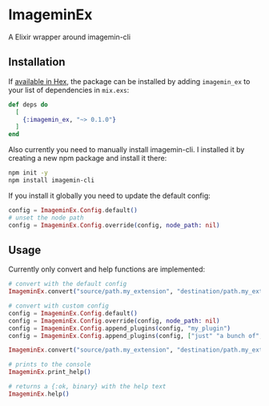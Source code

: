 # ImageminEx

A Elixir wrapper around imagemin-cli

## Installation

If [available in Hex](https://hexdocs.pm/imagemin_ex/0.1.0), the package can be installed
by adding `imagemin_ex` to your list of dependencies in `mix.exs`:

```elixir
def deps do
  [
    {:imagemin_ex, "~> 0.1.0"}
  ]
end
```

Also currently you need to manually install imagemin-cli.
I installed it by creating a new npm package and install it there:

```sh
npm init -y
npm install imagemin-cli
```

If you install it globally you need to update the default config:

```elixir
config = ImageminEx.Config.default()
# unset the node path
config = ImageminEx.Config.override(config, node_path: nil)
```

## Usage

Currently only convert and help functions are implemented:

```elixir
# convert with the default config
ImageminEx.convert("source/path.my_extension", "destination/path.my_extension")

# convert with custom config
config = ImageminEx.Config.default()
config = ImageminEx.Config.override(config, node_path: nil)
config = ImageminEx.Config.append_plugins(config, "my_plugin")
config = ImageminEx.Config.append_plugins(config, ["just" "a bunch of", "plugins"])

ImageminEx.convert("source/path.my_extension", "destination/path.my_extension", config)
```

```elixir
# prints to the console
ImageminEx.print_help()

# returns a {:ok, binary} with the help text
ImageminEx.help()
```
